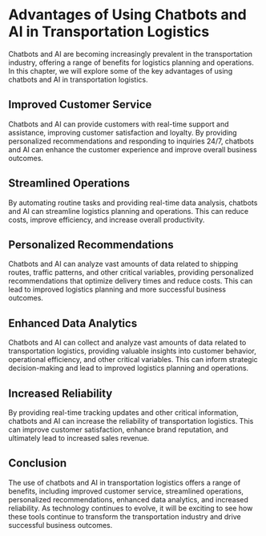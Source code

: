 Advantages of Using Chatbots and AI in Transportation Logistics
=======================================================================================================================

Chatbots and AI are becoming increasingly prevalent in the transportation industry, offering a range of benefits for logistics planning and operations. In this chapter, we will explore some of the key advantages of using chatbots and AI in transportation logistics.

Improved Customer Service
-------------------------

Chatbots and AI can provide customers with real-time support and assistance, improving customer satisfaction and loyalty. By providing personalized recommendations and responding to inquiries 24/7, chatbots and AI can enhance the customer experience and improve overall business outcomes.

Streamlined Operations
----------------------

By automating routine tasks and providing real-time data analysis, chatbots and AI can streamline logistics planning and operations. This can reduce costs, improve efficiency, and increase overall productivity.

Personalized Recommendations
----------------------------

Chatbots and AI can analyze vast amounts of data related to shipping routes, traffic patterns, and other critical variables, providing personalized recommendations that optimize delivery times and reduce costs. This can lead to improved logistics planning and more successful business outcomes.

Enhanced Data Analytics
-----------------------

Chatbots and AI can collect and analyze vast amounts of data related to transportation logistics, providing valuable insights into customer behavior, operational efficiency, and other critical variables. This can inform strategic decision-making and lead to improved logistics planning and operations.

Increased Reliability
---------------------

By providing real-time tracking updates and other critical information, chatbots and AI can increase the reliability of transportation logistics. This can improve customer satisfaction, enhance brand reputation, and ultimately lead to increased sales revenue.

Conclusion
----------

The use of chatbots and AI in transportation logistics offers a range of benefits, including improved customer service, streamlined operations, personalized recommendations, enhanced data analytics, and increased reliability. As technology continues to evolve, it will be exciting to see how these tools continue to transform the transportation industry and drive successful business outcomes.
